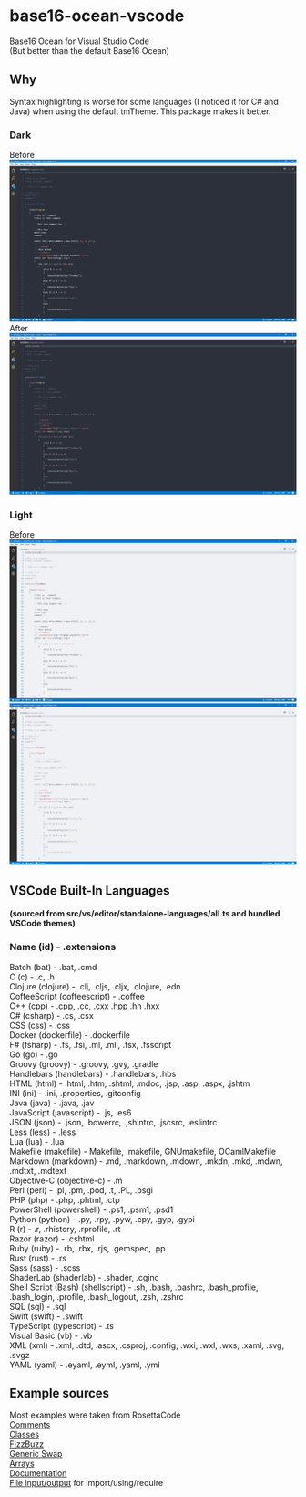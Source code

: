 # base16-ocean-vscode

Base16 Ocean for Visual Studio Code  
(But better than the default Base16 Ocean)

## Why
Syntax highlighting is worse for some languages (I noticed it for C# and Java) when using the default tmTheme. This package makes it better.

### Dark
Before
![](images/dark-before.png)
After
![](images/dark-after.png)

### Light
Before
![](images/light-before.png)
![](images/light-after.png)

## VSCode Built-In Languages
#### (sourced from src/vs/editor/standalone-languages/all.ts and bundled VSCode themes)
### Name (id) - .extensions
Batch (bat) - .bat, .cmd  
C (c) - .c, .h  
Clojure (clojure) - .clj, .cljs, .cljx, .clojure, .edn  
CoffeeScript (coffeescript) - .coffee  
C++ (cpp) - .cpp, .cc, .cxx .hpp .hh .hxx  
C# (csharp) - .cs, .csx  
CSS (css) - .css  
Docker (dockerfile) - .dockerfile  
F# (fsharp) - .fs, .fsi, .ml, .mli, .fsx, .fsscript  
Go (go) - .go  
Groovy (groovy) - .groovy, .gvy, .gradle  
Handlebars (handlebars) - .handlebars, .hbs  
HTML (html) - .html, .htm, .shtml, .mdoc, .jsp, .asp, .aspx, .jshtm   
INI (ini) - .ini, .properties, .gitconfig  
Java (java) - .java, .jav  
JavaScript (javascript) - .js, .es6  
JSON (json) - .json, .bowerrc, .jshintrc, .jscsrc, .eslintrc  
Less (less) - .less  
Lua (lua) - .lua  
Makefile (makefile) - Makefile, .makefile, GNUmakefile, OCamlMakefile  
Markdown (markdown) - .md, .markdown, .mdown, .mkdn, .mkd, .mdwn, .mdtxt, .mdtext  
Objective-C (objective-c) - .m  
Perl (perl) - .pl, .pm, .pod, .t, .PL, .psgi  
PHP (php) - .php, .phtml, .ctp  
PowerShell (powershell) - .ps1, .psm1, .psd1  
Python (python) - .py, .rpy, .pyw, .cpy, .gyp, .gypi  
R (r) - .r, .rhistory, .rprofile, .rt  
Razor (razor) - .cshtml  
Ruby (ruby) - .rb, .rbx, .rjs, .gemspec, .pp  
Rust (rust) - .rs  
Sass (sass) - .scss  
ShaderLab (shaderlab) - .shader, .cginc  
Shell Script (Bash) (shellscript) - .sh, .bash, .bashrc, .bash_profile, .bash_login, .profile, .bash_logout, .zsh, .zshrc  
SQL (sql) - .sql  
Swift (swift) - .swift  
TypeScript (typescript) - .ts  
Visual Basic (vb) - .vb  
XML (xml) - .xml, .dtd, .ascx, .csproj, .config, .wxi, .wxl, .wxs, .xaml, .svg, .svgz  
YAML (yaml) - .eyaml, .eyml, .yaml, .yml  

## Example sources
Most examples were taken from RosettaCode  
[Comments](http://rosettacode.org/wiki/Comments)  
[Classes](http://rosettacode.org/wiki/Classes)  
[FizzBuzz](http://rosettacode.org/wiki/FizzBuzz)  
[Generic Swap](http://rosettacode.org/wiki/Generic_swap)  
[Arrays](http://rosettacode.org/wiki/Arrays)  
[Documentation](http://rosettacode.org/wiki/Documentation)  
[File input/output](http://rosettacode.org/wiki/File_input/output) for import/using/require